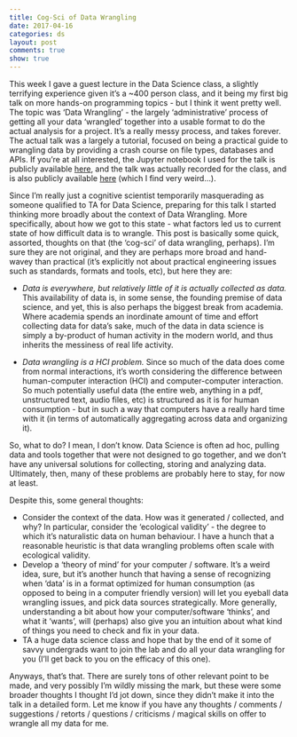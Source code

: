 ```yaml
---
title: Cog-Sci of Data Wrangling
date: 2017-04-16
categories: ds
layout: post
comments: true
show: true
---
```


This week I gave a guest lecture in the Data Science class, a slightly terrifying experience given it’s a ~400 person class, and it being my first big talk on more hands-on programming topics - but I think it went pretty well. The topic was ‘Data Wrangling’ - the largely ‘administrative’ process of getting all your data ‘wrangled’ together into a usable format to do the actual analysis for a project. It’s a really messy process, and takes forever. The actual talk was a largely a tutorial, focused on being a practical guide to wrangling data by providing a crash course on file types, databases and APIs. If you’re at all interested, the Jupyter notebook I used for the talk is publicly available [here](https://github.com/COGS108/DataWrangling), and the talk was actually recorded for the class, and is also publicly available [here](https://podcast.ucsd.edu/podcasts/default.aspx?PodcastId=4122&l=6&v=1) (which I find very weird…).

Since I’m really just a cognitive scientist temporarily masquerading as someone qualified to TA for Data Science, preparing for this talk I started thinking more broadly about the context of Data Wrangling. More specifically, about how we got to this state - what factors led us to current state of how difficult data is to wrangle. This post is basically some quick, assorted, thoughts on that (the ‘cog-sci’ of data wrangling, perhaps). I’m sure they are not original, and they are perhaps more broad and hand-wavey than practical (it’s explicitly not about practical engineering issues such as standards, formats and tools, etc), but here they are:

- *Data is everywhere, but relatively little of it is actually collected as data.* This availability of data is, in some sense, the founding premise of data science, and yet, this is also perhaps the biggest break from academia. Where academia spends an inordinate amount of time and effort collecting data for data’s sake, much of the data in data science is simply a by-product of human activity in the modern world, and thus inherits the messiness of real life activity.

- *Data wrangling is a HCI problem.* Since so much of the data does come from normal interactions, it’s worth considering the difference between human-computer interaction (HCI) and computer-computer interaction. So much potentially useful data (the entire web, anything in a pdf, unstructured text, audio files, etc) is structured as it is for human consumption - but in such a way that computers have a really hard time with it (in terms of automatically aggregating across data and organizing it).

So, what to do?
I mean, I don’t know. Data Science is often ad hoc, pulling data and tools together that were not designed to go together, and we don’t have any universal solutions for collecting, storing and analyzing data. Ultimately, then, many of these problems are probably here to stay, for now at least.

Despite this, some general thoughts:
- Consider the context of the data. How was it generated / collected, and why? In particular, consider the ‘ecological validity’ - the degree to which it’s naturalistic data on human behaviour. I have a hunch that a reasonable heuristic is that data wrangling problems often scale with ecological validity.
- Develop a ‘theory of mind’ for your computer / software. It’s a weird idea, sure, but it’s another hunch that having a sense of recognizing when ‘data’ is in a format optimized for human consumption (as opposed to being in a computer friendly version) will let you eyeball data wrangling issues, and pick data sources strategically. More generally, understanding a bit about how your computer/software ‘thinks’, and what it ‘wants’, will (perhaps) also give you an intuition about what kind of things you need to check and fix in your data.
- TA a huge data science class and hope that by the end of it some of savvy undergrads want to join the lab and do all your data wrangling for you (I’ll get back to you on the efficacy of this one).

Anyways, that’s that. There are surely tons of other relevant point to be made, and very possibly I’m wildly missing the mark, but these were some broader thoughts I thought I’d jot down, since they didn’t make it into the talk in a detailed form. Let me know if you have any thoughts / comments / suggestions / retorts / questions / criticisms / magical skills on offer to wrangle all my data for me.
